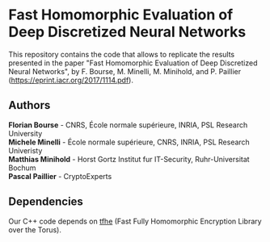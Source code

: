 # Fast Homomorphic Evaluation of Deep Discretized Neural Networks

This repository contains the code that allows to replicate the results presented in the paper "Fast Homomorphic Evaluation of Deep Discretized Neural Networks", by F. Bourse, M. Minelli, M. Minihold, and P. Paillier (https://eprint.iacr.org/2017/1114.pdf).

## Authors
**Florian Bourse** - CNRS, École normale supérieure, INRIA, PSL Research University  
**Michele Minelli** - École normale supérieure, CNRS, INRIA, PSL Research Univeristy  
**Matthias Minihold** - Horst Gortz Institut fur IT-Security, Ruhr-Universitat Bochum  
**Pascal Paillier** - CryptoExperts

## Dependencies
Our C++ code depends on [tfhe](https://github.com/tfhe/tfhe) (Fast Fully Homomorphic Encryption Library over the Torus).
